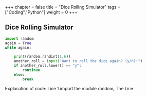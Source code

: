 +++
chapter = false
title = "Dice Rolling Simulator"
tags = ["Coding","Python"]
weight = 0
+++


## Dice Rolling Simulator
```python
import random
again = True
while again:
    
    print(random.randint(1,6))
    another_roll = input("Want to roll the dice again? (y/n):")
    if another_roll.lower() == "y":
        continue
    else:
        break

```

Explanation of code:
Line 1 import the module random,
The Line 
